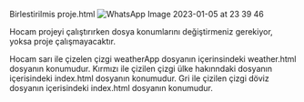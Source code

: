 Birlestirilmis proje.html
![WhatsApp Image 2023-01-05 at 23 39 46](https://user-images.githubusercontent.com/65122131/210883826-cebf5fdd-574d-4ce1-a306-98e24c70cf41.jpeg)

Hocam projeyi çalıştırırken dosya konumlarını değiştirmeniz gerekiyor, yoksa proje çalışmayacaktır.

Hocam sarı ile çizelen çizgi weatherApp dosyanın içerinsindeki weather.html dosyanın konumudur.
Kırmızı ile çizilen çizgi ülke hakınndaki dosyanın içerisindeki index.html dosyanın konumudur.
Gri ile çizilen çizgi döviz dosyanın içerisindeki index.html dosyanın konumudur.
